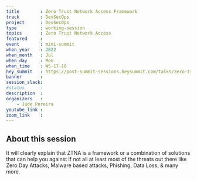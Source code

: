 ```yaml
---
title        : Zero Trust Network Access Framework
track        : DevSecOps
project      : DevSecOps
type         : working-session
topics       : Zero Trust Network Access
featured     :
event        : mini-summit
when_year    : 2022
when_month   : Jul
when_day     : Mon
when_time    : WS-17-18
hey_summit   : https://post-summit-sessions.heysummit.com/talks/zero-trust-network-access-framework/
banner       : 
session_slack:
#status      : 
description  :
organizers   :
    - Jude Pereira       
youtube_link : 
zoom_link    :  
---
```


## About this session
It will clearly explain that ZTNA is a framework or a combination of solutions that can help you against if not all at least most of the threats out there like Zero Day Attacks, Malware based attacks, Phishing, Data Loss, & many more. 
